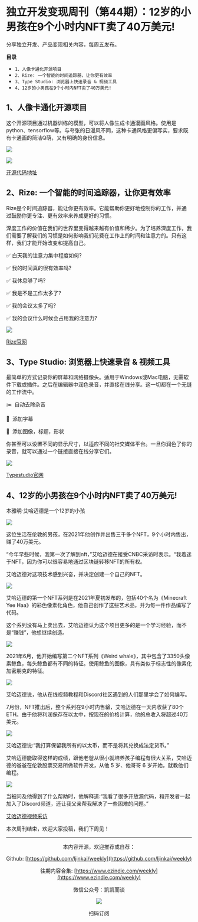# 独立开发变现周刊（第44期）：12岁的小男孩在9个小时内NFT卖了40万美元!

分享独立开发、产品变现相关内容，每周五发布。

**目录**
- `1、人像卡通化开源项目`
- `2、Rize: 一个智能的时间追踪器，让你更有效率`
- `3、Type Studio: 浏览器上快速录音 & 视频工具`
- `4、12岁的小男孩在9个小时内NFT卖了40万美元!`

## 1、人像卡通化开源项目

这个开源项目通过机器训练的模型，可以将人像生成卡通漫画风格。使用是python、tensorflow等。与夸张的日漫风不同，这种卡通风格更偏写实，要求既有卡通画的简洁Q萌，又有明确的身份信息。

![](https://snimg.jamyido.top/large/e6c9d24ely1gzy0xspp64j216o074gnm.jpg)

![](https://snimg.jamyido.top/large/e6c9d24ely1gzy0xv7tvdj21840jqq6g.jpg)

[开源代码地址](https://github.com/minivision-ai/photo2cartoon)

## 2、Rize: 一个智能的时间追踪器，让你更有效率

Rize是个时间追踪器，能让你更有效率。它能帮助你更好地控制你的工作，并通过鼓励你更专注、更有效率来养成更好的习惯。

深度工作的价值在我们的世界里变得越来越有价值和稀少。为了培养深度工作，我们需要了解我们的习惯是如何影响我们花费在工作上的时间和注意力的。只有这样，我们才能开始改变和提高自己。

✅ 白天我的注意力集中程度如何?

✅ 我的时间真的很有效率吗?

✅ 我休息够了吗?

✅ 我是不是工作太多了?

✅ 我的会议太多了吗?

✅ 我的会议什么时候会占用我的注意力?

![](https://snimg.jamyido.top/large/e6c9d24ely1gzy0xv0cmtj20zk0m8q61.jpg)

[Rize官网](https://rize.io/)

## 3、Type Studio: 浏览器上快速录音 & 视频工具

最简单的方式记录你的屏幕和网络摄像头。适用于Windows或Mac电脑，无需软件下载或插件。之后在编辑器中润色录音，并直接在线分享。这一切都在一个无缝的工作流中。

✂️  自动去除杂音

📝  添加字幕

📼  添加图像，标题，形状

你甚至可以设置不同的显示尺寸，以适应不同的社交媒体平台。一旦你润色了你的录音，就可以通过一个链接直接在线分享它们。

![](https://snimg.jamyido.top/large/e6c9d24ely1gzy0xutjb0j21ii0qsaco.jpg)

[Typestudio官网](https://typestudio.co/)

## 4、12岁的小男孩在9个小时内NFT卖了40万美元!

本雅明·艾哈迈德是一个12岁的小孩

![](https://snimg.jamyido.top/large/e6c9d24ely1gzy0xumoahj20b40b4t9b.jpg)

这位生活在伦敦的男孩，在2021年他创作并出售三千多个NFT，9个小时内售出，赚了40万美元。

“今年早些时候，我第一次了解到nft，”艾哈迈德在接受CNBC采访时表示。“我着迷于NFT，因为你可以很容易地通过区块链转移NFT的所有权。

艾哈迈德对这项技术感到兴奋，并决定创建一个自己的NFT。

![](https://snimg.jamyido.top/large/e6c9d24ely1gzy0xui13rj21rj0u0q77.jpg)

艾哈迈德的第一个NFT系列是在2021年夏初发布的，包括40个名为《Minecraft Yee Haa》的彩色像素化角色，他自己创作了这些艺术品，并为每一件作品编写了代码。

这个系列没有马上卖出去，艾哈迈德认为这个项目更多的是一个学习经验，而不是“赚钱”，他想继续创造。

![](https://snimg.jamyido.top/large/e6c9d24ely1gzy0xu1q87j21r00u00zn.jpg)

2021年6月，他开始编写第二个NFT系列《Weird whale》，其中包含了3350头像素鲸鱼，每头鲸鱼都有不同的特征。使用鲸鱼的图像，具有类似于标志性的像素化加密朋克的特征。

![](https://snimg.jamyido.top/large/e6c9d24ely1gzy0xtgra3j21n90u0n2o.jpg)

艾哈迈德说，他从在线视频教程和Discord社区遇到的人们那里学会了如何编写。

7月份，NFT推出后，整个系列在9小时内售罄，艾哈迈德在一天内收获了80个ETH。由于他将利润保存在以太中，按现在的价格计算，他的总收入将超过40万美元。

![](https://snimg.jamyido.top/large/e6c9d24ely1gzy0xt844yj20tq0ug0wi.jpg)

艾哈迈德说:“我打算保留我所有的以太币，而不是将其兑换成法定货币。”

艾哈迈德能取得这样的成绩，跟他老爸从很小就培养孩子编程有很大关系，艾哈迈德的爸爸在伦敦股票交易所做软件开发，从他 5 岁、他哥哥 6 岁开始，就教他们编程。

![](https://snimg.jamyido.top/large/e6c9d24ely1gzy0xsygrhj20hi09uwf2.jpg)

当被问及他得到了什么帮助时，他解释道:“我看了很多开放源代码，和开发者一起加入了Discord频道，还让我父亲帮我解决了一些困难的问题。”

[艾哈迈德视频采访](https://www.youtube.com/watch?v=4X4RlgK45mE)

本次周刊结束，欢迎大家投稿，我们下周见！

---
<center>
本内容开源，欢迎推荐或自荐：

Github: [https://github.com/ljinkai/weekly](https://github.com/ljinkai/weekly)

往期内容合集: [https://www.ezindie.com/weekly](https://www.ezindie.com/weekly)

微信公众号：凯凯而谈

![](http://qiniu.gafata.com/2019-03-17-web-bear.jpg?imageView2/2/w/200)

扫码订阅
</center>